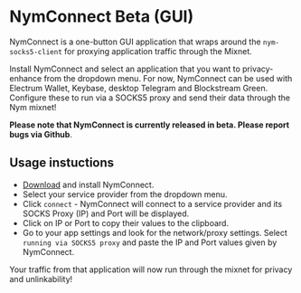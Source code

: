 # NymConnect Beta (GUI)

NymConnect is a one-button GUI application that wraps around the `nym-socks5-client` for proxying application traffic through the Mixnet. 

Install NymConnect and select an application that you want to privacy-enhance from the dropdown menu. For now, NymConnect can be used with Electrum Wallet, Keybase, desktop Telegram and Blockstream Green. Configure these to run via a SOCKS5 proxy and send their data through the Nym mixnet!

**Please note that NymConnect is currently released in beta. Please report bugs via Github**. 

## Usage instuctions 
* [Download](https://github.com/nymtech/nym/releases/tag/nym-connect-v1.1.4) and install NymConnect.
* Select your service provider from the dropdown menu.
* Click `connect` - NymConnect will connect to a service provider and its SOCKS Proxy (IP) and Port will be displayed.
* Click on IP or Port to copy their values to the clipboard.
* Go to your app settings and look for the network/proxy settings. Select `running via SOCKS5 proxy` and paste the IP and Port values given by NymConnect.

Your traffic from that application will now run through the mixnet for privacy and unlinkability!